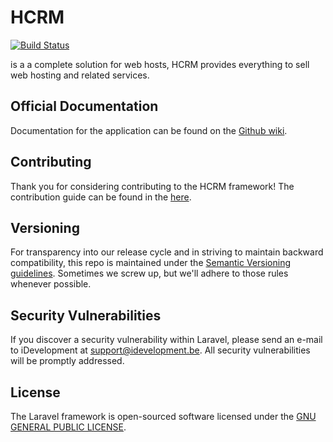 # HCRM

[![Build Status](https://travis-ci.org/idevelopment/Hcrm.svg?branch=development)](https://travis-ci.org/idevelopment/Hcrm)

is a a complete solution for web hosts, HCRM provides everything to sell web hosting and related services.

## Official Documentation

Documentation for the application can be found on the [Github wiki](https://github.com/idevelopment/Hcrm/wiki).

## Contributing

Thank you for considering contributing to the HCRM framework! The contribution guide can be found in the [here](https://github.com/idevelopment/Hcrm/Contributing.md).


## Versioning
For transparency into our release cycle and in striving to maintain backward compatibility,
this repo is maintained under the [Semantic Versioning guidelines](http://semver.org/).
Sometimes we screw up, but we'll adhere to those rules whenever possible.

## Security Vulnerabilities

If you discover a security vulnerability within Laravel, please send an e-mail to iDevelopment at support@idevelopment.be.
All security vulnerabilities will be promptly addressed.

## License

The Laravel framework is open-sourced software licensed under the [GNU GENERAL PUBLIC LICENSE](https://opensource.org/licenses/GPL-3.0).
